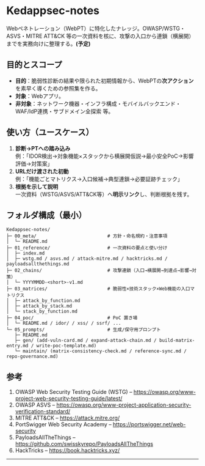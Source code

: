 # Kedappsec-notes
Webペネトレーション（WebPT）に特化したナレッジ。OWASP/WSTG・ASVS・MITRE ATT&CK 等の一次資料を核に、攻撃の入口から連鎖（横展開）までを実務向けに整理する。**(予定)**

## 目的とスコープ
- **目的**：脆弱性診断の結果や限られた初期情報から、WebPTの**次アクション**を素早く導くための参照集を作る。
- **対象**：Webアプリ。  
- **非対象**：ネットワーク機器・インフラ構成・モバイルバックエンド・WAF/IdP連携・サブドメイン全探索 等。

## 使い方（ユースケース）
1) **診断→PTへの踏み込み**  
   例：「IDOR検出→対象機能×スタックから横展開仮説→最小安全PoC→影響評価→対策案」  
2) **URLだけ渡された初動**  
   例：「機能ごとマトリクス→入口候補→典型連鎖→必要証跡チェック」  
3) **根拠を示して説明**  
   一次資料（WSTG/ASVS/ATT&CK等）へ**明示リンク**し、判断根拠を残す。

## フォルダ構成（最小）
```
Kedappsec-notes/
├─ 00_meta/                          # 方針・命名規約・注意事項
│  └─ README.md
├─ 01_reference/                     # 一次資料の要点と使い分け
│  ├─ index.md
│  ├─ wstg.md / asvs.md / attack-mitre.md / hacktricks.md / payloadsallthethings.md
├─ 02_chains/                        # 攻撃連鎖（入口→横展開→到達点→影響→対策）
│  └─ YYYYMMDD-<short>-v1.md
├─ 03_matrices/                      # 脆弱性×技術スタック×Web機能の入口マトリクス
│  ├─ attack_by_function.md
│  ├─ attack_by_stack.md
│  └─ stack_by_function.md
├─ 04_poc/                           # PoC 置き場
│  └─ README.md / idor/ / xss/ / ssrf/ ...
└─ 05_prompts/                       # 生成/保守用プロンプト
   ├─ README.md
   ├─ gen/ (add-vuln-card.md / expand-attack-chain.md / build-matrix-entry.md / write-poc-template.md)
   └─ maintain/ (matrix-consistency-check.md / reference-sync.md / repo-governance.md)
```

## 参考
1. OWASP Web Security Testing Guide (WSTG) – https://owasp.org/www-project-web-security-testing-guide/latest/  
2. OWASP ASVS – https://owasp.org/www-project-application-security-verification-standard/  
3. MITRE ATT&CK – https://attack.mitre.org/  
4. PortSwigger Web Security Academy – https://portswigger.net/web-security  
5. PayloadsAllTheThings – https://github.com/swisskyrepo/PayloadsAllTheThings  
6. HackTricks – https://book.hacktricks.xyz/

---

